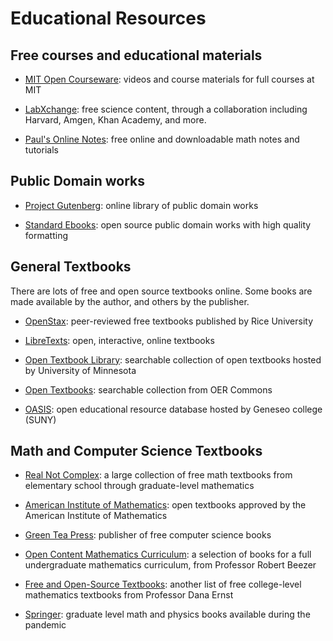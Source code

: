 # Educational Resources


## Free courses and educational materials

- [MIT Open Courseware](https://ocw.mit.edu/index.htm): videos and course
  materials for full courses at MIT

- [LabXchange](https://www.labxchange.org/): free science content, through a
  collaboration including Harvard, Amgen, Khan Academy, and more.

- [Paul's Online Notes](https://tutorial.math.lamar.edu/): free online and
  downloadable math notes and tutorials 


## Public Domain works

- [Project Gutenberg](https://www.gutenberg.org/): online library of public
  domain works

- [Standard Ebooks](https://standardebooks.org/): open source public domain
  works with high quality formatting

## General Textbooks

There are lots of free and open source textbooks online.  Some books are made
available by the author, and others by the publisher.  

- [OpenStax](https://openstax.org/): peer-reviewed free textbooks published by
  Rice University

- [LibreTexts](https://libretexts.org/): open, interactive, online textbooks

- [Open Textbook Library](https://open.umn.edu/opentextbooks): searchable
  collection of open textbooks hosted by University of Minnesota

- [Open Textbooks](https://www.oercommons.org/hubs/open-textbooks): searchable
  collection from OER Commons

- [OASIS](https://oasis.geneseo.edu/index.php): open educational resource
database hosted by Geneseo college (SUNY)


## Math and Computer Science Textbooks

- [Real Not Complex](https://realnotcomplex.com/): 
a large collection of free math textbooks from elementary school through
graduate-level mathematics

- [American Institute of Mathematics](https://aimath.org/textbooks/approved-textbooks/): 
open textbooks approved by the American Institute of Mathematics

- [Green Tea Press](https://greenteapress.com/wp/):
publisher of free computer science books

- [Open Content Mathematics Curriculum](http://linear.ups.edu/curriculum.html): 
a selection of books for a full undergraduate mathematics curriculum, from
Professor Robert Beezer

- [Free and Open-Source Textbooks](http://danaernst.com/resources/free-and-open-source-textbooks/):
another list of free college-level mathematics textbooks from Professor
Dana Ernst

- [Springer](https://link.springer.com/search?facet-content-type=%22Book%22&package=mat-covid19_textbooks&%23038;facet-language=%22En%22&%23038;sortOrder=newestFirst&%23038;showAll=true):
graduate level math and physics books available during the pandemic

